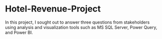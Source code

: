# Hotel-Revenue-Project
In this project, I sought out to answer three questions from stakeholders using analysis and visualization tools such as MS SQL Server, Power Query, and Power BI. 
